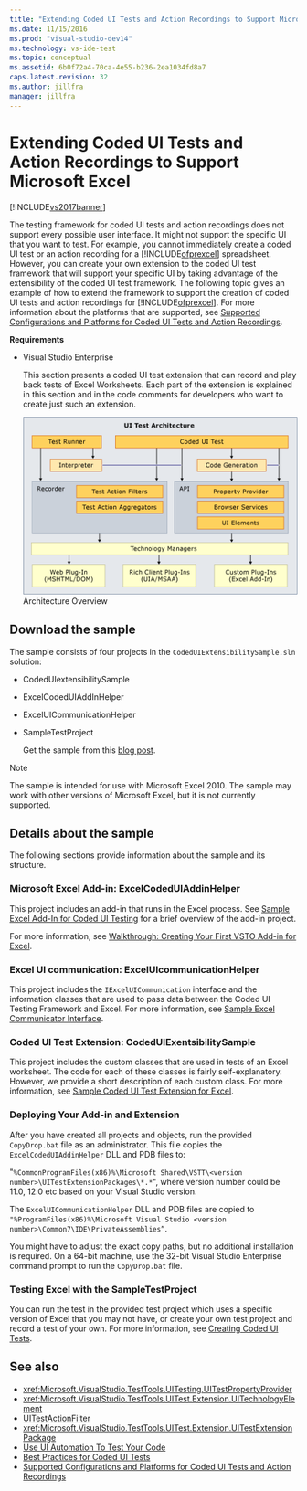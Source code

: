 ```yaml
---
title: "Extending Coded UI Tests and Action Recordings to Support Microsoft Excel | Microsoft Docs"
ms.date: 11/15/2016
ms.prod: "visual-studio-dev14"
ms.technology: vs-ide-test
ms.topic: conceptual
ms.assetid: 6b0f72a4-70ca-4e55-b236-2ea1034fd8a7
caps.latest.revision: 32
ms.author: jillfra
manager: jillfra
---
```

# Extending Coded UI Tests and Action Recordings to Support Microsoft Excel
[!INCLUDE[vs2017banner](../includes/vs2017banner.md)]

The testing framework for coded UI tests and action recordings does not support every possible user interface. It might not support the specific UI that you want to test. For example, you cannot immediately create a coded UI test or an action recording for a [!INCLUDE[ofprexcel](../includes/ofprexcel-md.md)] spreadsheet. However, you can create your own extension to the coded UI test framework that will support your specific UI by taking advantage of the extensibility of the coded UI test framework. The following topic gives an example of how to extend the framework to support the creation of coded UI tests and action recordings for [!INCLUDE[ofprexcel](../includes/ofprexcel-md.md)]. For more information about the platforms that are supported, see [Supported Configurations and Platforms for Coded UI Tests and Action Recordings](../test/supported-configurations-and-platforms-for-coded-ui-tests-and-action-recordings.md).

 **Requirements**

- Visual Studio Enterprise

  This section presents a coded UI test extension that can record and play back tests of Excel Worksheets. Each part of the extension is explained in this section and in the code comments for developers who want to create just such an extension.

  ![UI Test Architecture](../test/media/ui-testarch.png "UI_TestArch")
  Architecture Overview

## Download the sample
 The sample consists of four projects in the `CodedUIExtensibilitySample.sln` solution:

- CodedUIextensibilitySample

- ExcelCodedUIAddInHelper

- ExcelUICommunicationHelper

- SampleTestProject

  Get the sample from this [blog post](http://go.microsoft.com/fwlink/?LinkID=185592).

> [!NOTE]
> The sample is intended for use with Microsoft Excel 2010. The sample may work with other versions of Microsoft Excel, but it is not currently supported.

## Details about the sample
 The following sections provide information about the sample and its structure.

### Microsoft Excel Add-in: ExcelCodedUIAddinHelper
 This project includes an add-in that runs in the Excel process. See [Sample Excel Add-In for Coded UI Testing](../test/sample-excel-add-in-for-coded-ui-testing.md) for a brief overview of the add-in project.

 For more information, see [Walkthrough: Creating Your First VSTO Add-in for Excel](https://msdn.microsoft.com/library/a855e2be-3ecf-4112-a7f5-ec0f7fad3b5f).

### Excel UI communication: ExcelUIcommunicationHelper
 This project includes the `IExcelUICommunication` interface and the information classes that are used to pass data between the Coded UI Testing Framework and Excel. For more information, see [Sample Excel Communicator Interface](../test/sample-excel-communicator-interface.md).

### Coded UI Test Extension: CodedUIExentsibilitySample
 This project includes the custom classes that are used in tests of an Excel worksheet. The code for each of these classes is fairly self-explanatory. However, we provide a short description of each custom class. For more information, see [Sample Coded UI Test Extension for Excel](../test/sample-coded-ui-test-extension-for-excel.md).

### Deploying Your Add-in and Extension
 After you have created all projects and objects, run the provided `CopyDrop.bat` file as an administrator. This file copies the `ExcelCodedUIAddinHelper` DLL and PDB files to:

 "`%CommonProgramFiles(x86)%\Microsoft Shared\VSTT\<version number>\UITestExtensionPackages\*.*`", where version number could be 11.0, 12.0 etc based on your Visual Studio version.

 The `ExcelUICommunicationHelper` DLL and PDB files are copied to `"%ProgramFiles(x86)%\Microsoft Visual Studio <version number>\Common7\IDE\PrivateAssemblies”`.

 You might have to adjust the exact copy paths, but no additional installation is required. On a 64-bit machine, use the 32-bit Visual Studio Enterprise command prompt to run the `CopyDrop.bat` file.

### Testing Excel with the SampleTestProject
 You can run the test in the provided test project which uses a specific version of Excel that you may not have, or create your own test project and record a test of your own. For more information, see [Creating Coded UI Tests](../test/use-ui-automation-to-test-your-code.md#VerifyingCodeUsingCUITCreate).

## See also

- <xref:Microsoft.VisualStudio.TestTools.UITesting.UITestPropertyProvider>
- <xref:Microsoft.VisualStudio.TestTools.UITest.Extension.UITechnologyElement>
- [UITestActionFilter](/previous-versions/visualstudio/visual-studio-2012/dd985757(v=vs.110))
- <xref:Microsoft.VisualStudio.TestTools.UITest.Extension.UITestExtensionPackage>
- [Use UI Automation To Test Your Code](../test/use-ui-automation-to-test-your-code.md)
- [Best Practices for Coded UI Tests](../test/best-practices-for-coded-ui-tests.md)
- [Supported Configurations and Platforms for Coded UI Tests and Action Recordings](../test/supported-configurations-and-platforms-for-coded-ui-tests-and-action-recordings.md)
